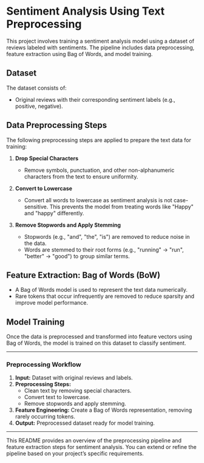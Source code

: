 # Sentiment Analysis Using Text Preprocessing

This project involves training a sentiment analysis model using a dataset of reviews labeled with sentiments. The pipeline includes data preprocessing, feature extraction using Bag of Words, and model training.

## Dataset
The dataset consists of:
- Original reviews with their corresponding sentiment labels (e.g., positive, negative).

## Data Preprocessing Steps
The following preprocessing steps are applied to prepare the text data for training:

1. **Drop Special Characters**
   - Remove symbols, punctuation, and other non-alphanumeric characters from the text to ensure uniformity.

2. **Convert to Lowercase**
   - Convert all words to lowercase as sentiment analysis is not case-sensitive. This prevents the model from treating words like "Happy" and "happy" differently.

3. **Remove Stopwords and Apply Stemming**
   - Stopwords (e.g., "and", "the", "is") are removed to reduce noise in the data.
   - Words are stemmed to their root forms (e.g., "running" -> "run", "better" -> "good") to group similar terms.

## Feature Extraction: Bag of Words (BoW)
- A Bag of Words model is used to represent the text data numerically.
- Rare tokens that occur infrequently are removed to reduce sparsity and improve model performance.

## Model Training
Once the data is preprocessed and transformed into feature vectors using Bag of Words, the model is trained on this dataset to classify sentiment.

---

### Preprocessing Workflow

1. **Input:** Dataset with original reviews and labels.
2. **Preprocessing Steps:**
   - Clean text by removing special characters.
   - Convert text to lowercase.
   - Remove stopwords and apply stemming.
3. **Feature Engineering:** Create a Bag of Words representation, removing rarely occurring tokens.
4. **Output:** Preprocessed dataset ready for model training.

---

This README provides an overview of the preprocessing pipeline and feature extraction steps for sentiment analysis. You can extend or refine the pipeline based on your project’s specific requirements.


